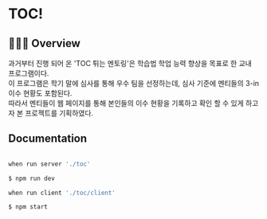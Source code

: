# TOC!  


## 👨🏻‍💻 Overview

과거부터 진행 되어 온 'TOC 튀는 멘토링'은 학습법 학업 능력 향상을 목표로 한 교내 프로그램이다.  
이 프로그램은 학기 말에 심사를 통해 우수 팀을 선정하는데, 심사 기준에 멘티들의 3-in 이수 현황도 포함된다.  
따라서 멘티들이 웹 페이지를 통해 본인들의 이수 현황을 기록하고 확인 할 수 있게 하고자 본 프로젝트를 기획하였다.  

## Documentation

~~~bash

when run server './toc'

$ npm run dev

when run client './toc/client'

$ npm start

~~~